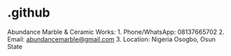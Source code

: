 # .github
Abundance Marble &amp; Ceramic Works:  1. Phone/WhatsApp: 08137665702   2. Email: abundancemarble@gmail.com   3. Location: Nigeria Osogbo, Osun State   
